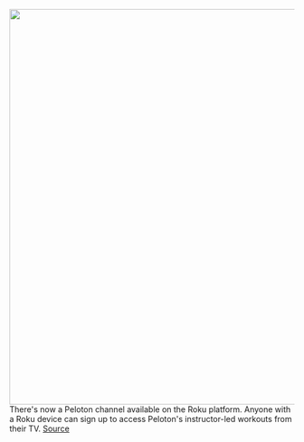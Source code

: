<img src='https://cdn.vox-cdn.com/thumbor/Uchh3r9TksGXpJe2_cLMzKmRqAA=/0x0:5961x3974/1200x800/filters:focal(2505x1511:3457x2463)/cdn.vox-cdn.com/uploads/chorus_image/image/67005153/1252943007.jpg.0.jpg' width='700px' /><br/>
There's now a Peloton channel available on the Roku platform. Anyone with a Roku device can sign up to access Peloton's instructor-led workouts from their TV.
<a href='https://www.theverge.com/2020/7/1/21309887/peloton-roku-app-tv-release-date-price-free-trial'> Source <a/>